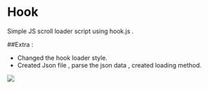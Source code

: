 Hook
=======

Simple JS scroll loader script using hook.js .

##Extra :
* Changed the hook loader style.
* Created Json file , parse the json data , created loading method.

<img src="http://cyrilmottier.com/media/2012/03/the-pull-to-refresh-an-anti-ui-pattern-on-android/pull_to_refresh.jpg">
